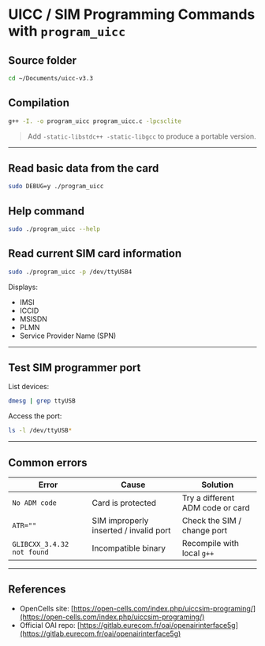 # UICC / SIM Programming Commands with `program_uicc`

## Source folder

```bash
cd ~/Documents/uicc-v3.3
```

## Compilation

```bash
g++ -I. -o program_uicc program_uicc.c -lpcsclite
```

> Add `-static-libstdc++ -static-libgcc` to produce a portable version.

---

## Read basic data from the card

```bash
sudo DEBUG=y ./program_uicc
```

## Help command

```bash
sudo ./program_uicc --help
```

## Read current SIM card information

```bash
sudo ./program_uicc -p /dev/ttyUSB4
```

Displays:

* IMSI
* ICCID
* MSISDN
* PLMN
* Service Provider Name (SPN)

---

## Test SIM programmer port

List devices:

```bash
dmesg | grep ttyUSB
```

Access the port:

```bash
ls -l /dev/ttyUSB*
```

---

## Common errors

| Error                      | Cause                                  | Solution                         |
| -------------------------- | -------------------------------------- | -------------------------------- |
| `No ADM code`              | Card is protected                      | Try a different ADM code or card |
| `ATR=""`                   | SIM improperly inserted / invalid port | Check the SIM / change port      |
| `GLIBCXX_3.4.32 not found` | Incompatible binary                    | Recompile with local `g++`       |

---

## References

* OpenCells site: [https://open-cells.com/index.php/uiccsim-programing/](https://open-cells.com/index.php/uiccsim-programing/)
* Official OAI repo: [https://gitlab.eurecom.fr/oai/openairinterface5g](https://gitlab.eurecom.fr/oai/openairinterface5g)
